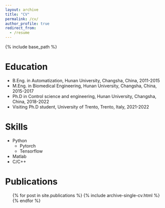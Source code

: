 ```yaml
---
layout: archive
title: "CV"
permalink: /cv/
author_profile: true
redirect_from:
  - /resume
---
```


{% include base_path %}

Education
======
* B.Eng. in Automatization, Hunan University, Changsha, China, 2011-2015
* M.Eng. in Biomedical Engineering, Hunan University, Changsha, China, 2015-2017
* Ph.D in Control science and engineering, Hunan University, Changsha, China, 2018-2022
* Visiting Ph.D student, University of Trento, Trento, Italy, 2021-2022

  
Skills
======
* Python
  * Pytorch
  * Tensorflow
* Matlab
* C/C++

Publications
======
  <ul>{% for post in site.publications %}
    {% include archive-single-cv.html %}
  {% endfor %}</ul>
  
